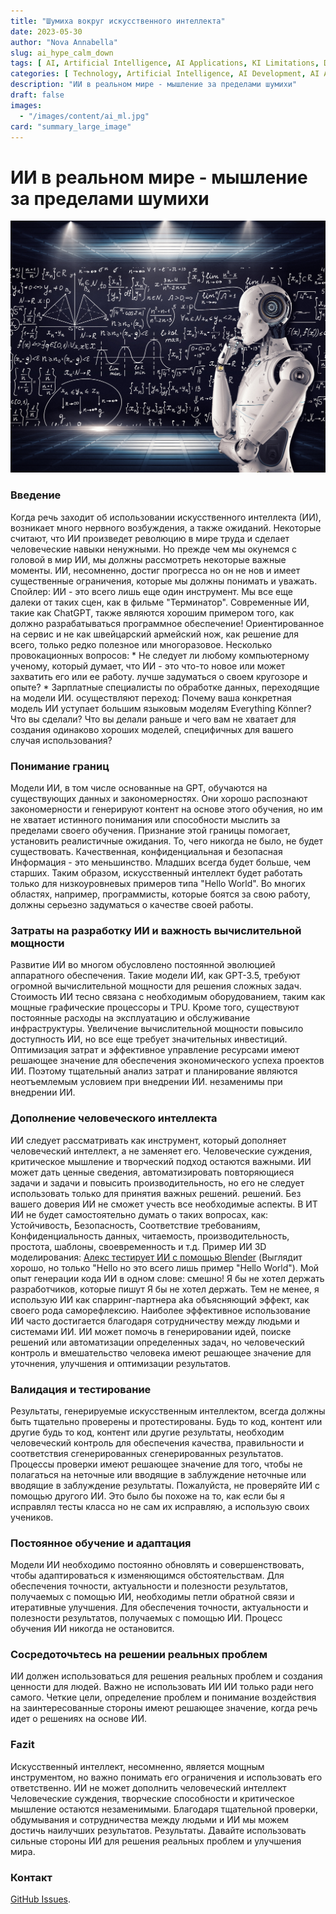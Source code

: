 ```yaml
---
title: "Шумиха вокруг искусственного интеллекта"
date: 2023-05-30
author: "Nova Annabella"
slug: ai_hype_calm_down
tags: [ AI, Artificial Intelligence, AI Applications, KI Limitations, Development, Validation, Collaboration, Continuous Learning, Problem Solving ]
categories: [ Technology, Artificial Intelligence, AI Development, AI Applications ]
description: "ИИ в реальном мире - мышление за пределами шумихи"
draft: false
images:
  - "/images/content/ai_ml.jpg"
card: "summary_large_image"
---
```




# ИИ в реальном мире - мышление за пределами шумихи

[![ai_ml](/images/content/ai_ml.jpg)](https://en.wikipedia.org/wiki/Weak_artificial_intelligence)

### Введение

Когда речь заходит об использовании искусственного интеллекта (ИИ), возникает много нервного возбуждения, а также
ожиданий. Некоторые считают, что ИИ произведет революцию в мире труда и сделает человеческие навыки ненужными. Но прежде
чем мы окунемся с головой в мир ИИ, мы должны рассмотреть некоторые важные моменты. ИИ, несомненно, достиг прогресса но
он не нов и имеет существенные ограничения, которые мы должны понимать и уважать. Спойлер: ИИ - это всего лишь еще один
инструмент. Мы все еще далеки от таких сцен, как в фильме "Терминатор". Современные ИИ, такие как ChatGPT, также
являются хорошим примером того, как должно разрабатываться программное обеспечение! Ориентированное на сервис и не как
швейцарский армейский нож, как решение для всего, только редко полезное или многоразовое. Несколько провокационных
вопросов: * Не следует ли любому компьютерному ученому, который думает, что ИИ - это что-то новое или может захватить
его или ее работу.  лучше задуматься о своем кругозоре и опыте? * Зарплатные специалисты по обработке данных,
переходящие на модели ИИ.  осуществляют переход: Почему ваша конкретная модель ИИ уступает большим языковым моделям
Everything Könner? Что вы сделали?  Что вы делали раньше и чего вам не хватает для создания одинаково хороших моделей,
специфичных для вашего случая использования?

### Понимание границ

Модели ИИ, в том числе основанные на GPT, обучаются на существующих данных и закономерностях. Они хорошо распознают
закономерности и генерируют контент на основе этого обучения, но им не хватает истинного понимания или способности
мыслить за пределами своего обучения. Признание этой границы помогает, установить реалистичные ожидания. То, чего
никогда не было, не будет существовать. Качественная, конфиденциальная и безопасная Информация - это меньшинство.
Младших всегда будет больше, чем старших. Таким образом, искусственный интеллект будет работать только для
низкоуровневых примеров типа "Hello World". Во многих областях, например, программисты, которые боятся за свою работу,
должны серьезно задуматься о качестве своей работы.

### Затраты на разработку ИИ и важность вычислительной мощности

Развитие ИИ во многом обусловлено постоянной эволюцией аппаратного обеспечения. Такие модели ИИ, как GPT-3.5, требуют
огромной вычислительной мощности для решения сложных задач. Стоимость ИИ тесно связана с необходимым оборудованием,
таким как мощные графические процессоры и TPU. Кроме того, существуют постоянные расходы на эксплуатацию и обслуживание
инфраструктуры. Увеличение вычислительной мощности повысило доступность ИИ, но все еще требует значительных инвестиций.
Оптимизация затрат и эффективное управление ресурсами имеют решающее значение для обеспечения экономического успеха
проектов ИИ. Поэтому тщательный анализ затрат и планирование являются неотъемлемым условием при внедрении ИИ. незаменимы
при внедрении ИИ.

### Дополнение человеческого интеллекта

ИИ следует рассматривать как инструмент, который дополняет человеческий интеллект, а не заменяет его. Человеческие
суждения, критическое мышление и творческий подход остаются важными. ИИ может дать ценные сведения, автоматизировать
повторяющиеся задачи и задачи и повысить производительность, но его не следует использовать только для принятия важных
решений. решений. Без вашего доверия ИИ не сможет учесть все необходимые аспекты. В ИТ ИИ не будет самостоятельно думать
о таких вопросах, как: Устойчивость, Безопасность, Соответствие требованиям, Конфиденциальность данных, читаемость,
производительность, простота, шаблоны, своевременность и т.д. Пример ИИ 3D моделирования: [Алекс тестирует ИИ с помощью
Blender](https://www.youtube.com/watch?v=x60zHw_z4NM&t=460s) (Выглядит хорошо, но только "Hello но это всего лишь пример
"Hello World"). Мой опыт генерации кода ИИ в одном слове: смешно! Я бы не хотел держать разработчиков, которые пишут Я
бы не хотел держать. Тем не менее, я использую ИИ как спарринг-партнера aka объясняющий эффект, как своего рода
саморефлексию. Наиболее эффективное использование ИИ часто достигается благодаря сотрудничеству между людьми и системами
ИИ. ИИ может помочь в генерировании идей, поиске решений или автоматизации определенных задач, но человеческий контроль
и вмешательство человека имеют решающее значение для уточнения, улучшения и оптимизации результатов.

### Валидация и тестирование

Результаты, генерируемые искусственным интеллектом, всегда должны быть тщательно проверены и протестированы. Будь то
код, контент или другие будь то код, контент или другие результаты, необходим человеческий контроль для обеспечения
качества, правильности и соответствия сгенерированных сгенерированных результатов. Процессы проверки имеют решающее
значение для того, чтобы не полагаться на неточные или вводящие в заблуждение неточные или вводящие в заблуждение
результаты. Пожалуйста, не проверяйте ИИ с помощью другого ИИ. Это было бы похоже на то, как если бы я исправлял тесты
класса но не сам их исправляю, а использую своих учеников.

### Постоянное обучение и адаптация

Модели ИИ необходимо постоянно обновлять и совершенствовать, чтобы адаптироваться к изменяющимся обстоятельствам. Для
обеспечения точности, актуальности и полезности результатов, получаемых с помощью ИИ, необходимы петли обратной связи и
итеративные улучшения. Для обеспечения точности, актуальности и полезности результатов, получаемых с помощью ИИ. Процесс
обучения ИИ никогда не остановится.

### Сосредоточьтесь на решении реальных проблем

ИИ должен использоваться для решения реальных проблем и создания ценности для людей. Важно не использовать ИИ ИИ только
ради него самого. Четкие цели, определение проблем и понимание воздействия на заинтересованные стороны имеют решающее
значение, когда речь идет о решениях на основе ИИ.

### Fazit

Искусственный интеллект, несомненно, является мощным инструментом, но важно понимать его ограничения и использовать его
ответственно. ИИ не может дополнить человеческий интеллект Человеческие суждения, творческие способности и критическое
мышление остаются незаменимыми. Благодаря тщательной проверки, обдумывания и сотрудничества между людьми и ИИ мы можем
достичь наилучших результатов. Результаты. Давайте использовать сильные стороны ИИ для решения реальных проблем и
улучшения мира.

### Контакт

[GitHub Issues](https://github.com/NovaAnnabella/the_unspoken/issues/new/choose).
